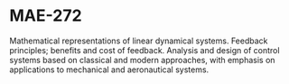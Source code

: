 # MAE-272

Mathematical representations of linear dynamical systems. Feedback principles; benefits and cost of feedback. Analysis and design of control systems based on classical and modern approaches, with emphasis on applications to mechanical and aeronautical systems.
